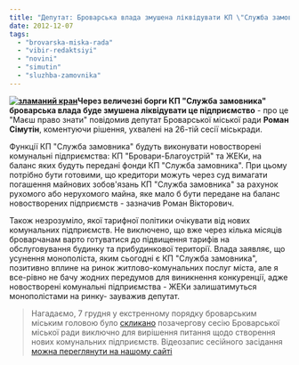 ```yaml
---
title: "Депутат: Броварська влада змушена ліквідувати КП \"Служба замовника\" через величезні борги"
date: 2012-12-07
tags: 
  - "brovarska-miska-rada"
  - "vibir-redaktsiyi"
  - "novini"
  - "simutin"
  - "sluzhba-zamovnika"
---
```


**[![](https://mpz.brovary.org/wp-content/uploads/2012/06/Izobrazhenie-606.jpg "зламаний кран")](https://mpz.brovary.org/wp-content/uploads/2012/06/Izobrazhenie-606.jpg)Через величезні борги КП "Служба замовника" броварська влада буде змушена ліквідувати це підприємство** - про це "Маєш право знати" повідомив депутат Броварської міської ради **Роман Сімутін**, коментуючи рішення, ухвалені на 26-тій сесії міськради.

Функції КП "Служба замовника" будуть виконувати новостворені комунальні підприємства: КП "Бровари-Благоустрій" та ЖЕКи, на баланс яких будуть передані фонди КП "Служба замовника". При цьому потрібно бути готовими, що кредитори можуть через суд вимагати погашення майнових зобов'язань КП "Служба замовника" за рахунок рухомого або нерухомого майна, яке мало б бути передане на баланс новостворених підприємств - зазначив Роман Вікторович.

Також незрозуміло, якої тарифної політики очікувати від нових комунальних підприємств. Не виключено, що вже через кілька місяців броварчанам варто готуватися до підвищення тарифів на обслуговування будинку та прибудинкової території. Влада заявляє, що усунення монополіста, яким сьогодні є КП "Служба замовника", позитивно вплине на ринок житлово-комунальних послуг міста, але я все-рівно не бачу жодних передумов для виникнення конкуренції, адже новостворені комунальні підприємства - ЖЕКи залишатимуться монополістами на ринку- зауважив депутат.

> Нагадаємо, 7 грудня у екстренному порядку броварським міським головою було [скликано](https://mpz.brovary.org/dlya-stvorennya-komunalnih-pidpriyemstv-u-terminovomu-poryadku-sklikano-pozachergovu-sesiyu/ "Для створення комунальних підприємств у терміновому порядку скликано позачергову сесію") позачергову сесію Броварської міської ради виключно для вирішення питання щодо створення нових комунальних підприємств. Відеозапис сесійного засідання [можна переглянути на нашому сайті](https://mpz.brovary.org/26-te-sesiyne-zasidannya-brovarskoyi-miskoyi-radi-video/ "26-те сесійне засідання Броварської міської ради – ВІДЕО")
